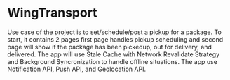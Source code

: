 # WingTransport
Use case of the project is to set/schedule/post a pickup for a package.
To start, it contains 2 pages first page handles pickup scheduling and second page will show if the package has been pickedup, out for delivery, and delivered.
The app will use Stale Cache with Network Revalidate Strategy and Background Syncronization to handle offline situations.
The app use Notification API, Push API, and Geolocation API.
